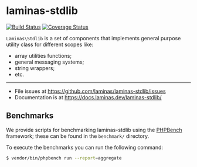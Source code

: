 # laminas-stdlib

[![Build Status](https://github.com/laminas/laminas-stdlib/actions/workflows/continuous-integration.yml/badge.svg)](https://github.com/laminas/laminas-stdlib/actions/workflows/continuous-integration.yml)
[![Coverage Status](https://coveralls.io/repos/github/laminas/laminas-stdlib/badge.svg?branch=master)](https://coveralls.io/github/laminas/laminas-stdlib?branch=master)

`Laminas\Stdlib` is a set of components that implements general purpose utility
class for different scopes like:

- array utilities functions;
- general messaging systems;
- string wrappers;
- etc.

---

- File issues at https://github.com/laminas/laminas-stdlib/issues
- Documentation is at https://docs.laminas.dev/laminas-stdlib/

## Benchmarks

We provide scripts for benchmarking laminas-stdlib using the
[PHPBench](https://github.com/phpbench/phpbench) framework; these can be
found in the `benchmark/` directory.

To execute the benchmarks you can run the following command:

```bash
$ vendor/bin/phpbench run --report=aggregate
```
